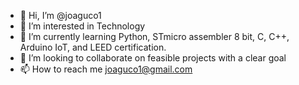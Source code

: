 - 👋 Hi, I’m @joaguco1
- 👀 I’m interested in Technology
- 🌱 I’m currently learning Python, STmicro assembler 8 bit, C, C++, Arduino IoT, and LEED certification. 
- 💞️ I’m looking to collaborate on feasible projects with a clear goal
- 📫 How to reach me  joaguco1@gmail.com

<!---
joaguco1/joaguco1 is a ✨ special ✨ repository because its `README.md` (this file) appears on your GitHub profile.
You can click the Preview link to take a look at your changes.
--->
